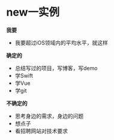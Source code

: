# new一实例



**我要**

* 我要超过iOS领域内的平均水平，就这样

**确定的**

* 总结写过的项目，写博客，写demo
* 学Swift
* 学Vue
* 学git

**不确定的**

* 思考身边的需求，身边的问题
* 想点子
* 看招聘网站对技术要求

